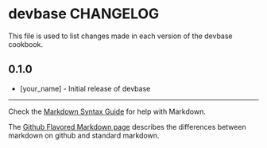 devbase CHANGELOG
=================

This file is used to list changes made in each version of the devbase cookbook.

0.1.0
-----
- [your_name] - Initial release of devbase

- - -
Check the [Markdown Syntax Guide](http://daringfireball.net/projects/markdown/syntax) for help with Markdown.

The [Github Flavored Markdown page](http://github.github.com/github-flavored-markdown/) describes the differences between markdown on github and standard markdown.
